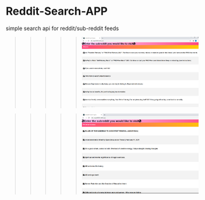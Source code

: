 # Reddit-Search-APP
simple search api for reddit/sub-reddit feeds

> > > > > ![til](redditsearchapp/photo/g1.PNG)

> > > > > ![til](redditsearchapp/photo/g2.PNG)
